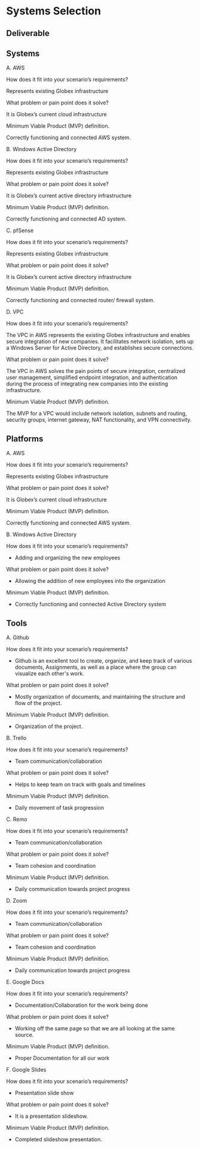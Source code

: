 # Systems Selection


## Deliverable

<!-- (INPUT SCENARIO) -->

## Systems


A. AWS

How does it fit into your scenario’s requirements?

Represents existing Globex infrastructure

What problem or pain point does it solve?

It is Globex’s current cloud infrastructure

Minimum Viable Product (MVP) definition.

Correctly functioning and connected AWS system.


B. Windows Active Directory

How does it fit into your scenario’s requirements?

Represents existing Globex infrastructure

What problem or pain point does it solve?

It is Globex’s current active directory infrastructure

Minimum Viable Product (MVP) definition.

Correctly functioning and connected AD system.



C. pfSense

How does it fit into your scenario’s requirements?

Represents existing Globex infrastructure

What problem or pain point does it solve?

It is Globex’s current active directory infrastructure

Minimum Viable Product (MVP) definition.

Correctly functioning and connected router/ firewall system.


D. VPC

How does it fit into your scenario’s requirements?

The VPC in AWS represents the existing Globex infrastructure and enables secure integration of new companies. It facilitates network isolation, sets up a Windows Server for Active Directory, and establishes secure connections.

What problem or pain point does it solve?

The VPC in AWS solves the pain points of secure integration, centralized user management, simplified endpoint integration, and authentication during the process of integrating new companies into the existing infrastructure.

Minimum Viable Product (MVP) definition.

The MVP for a VPC would include network isolation, subnets and routing, security groups, internet gateway, NAT functionality, and VPN connectivity.



## Platforms


A. AWS

How does it fit into your scenario’s requirements?

Represents existing Globex infrastructure

What problem or pain point does it solve?

It is Globex’s current cloud infrastructure

Minimum Viable Product (MVP) definition.

Correctly functioning and connected AWS system.



B. Windows Active Directory

How does it fit into your scenario’s requirements?

* Adding and organizing the new employees

What problem or pain point does it solve?

* Allowing the addition of new employees into the organization

Minimum Viable Product (MVP) definition.

* Correctly functioning and connected Active Directory system



## Tools


A.  Github

How does it fit into your scenario’s requirements?

* Github is an excellent tool to create, organize, and keep track of various documents,
Assignments, as well as a place where the group can visualize each other's work.

What problem or pain point does it solve?

* Mostly organization of documents, and maintaining the structure and flow of the project.

Minimum Viable Product (MVP) definition.

* Organization of the project.


B. Trello

How does it fit into your scenario’s requirements?

* Team communication/collaboration

What problem or pain point does it solve?

* Helps to keep team on track with goals and timelines

Minimum Viable Product (MVP) definition.

* Daily movement of task progression


C. Remo

How does it fit into your scenario’s requirements?

* Team communication/collaboration

What problem or pain point does it solve?

* Team cohesion and coordination

Minimum Viable Product (MVP) definition.

* Daily communication towards project progress


D. Zoom

How does it fit into your scenario’s requirements?

* Team communication/collaboration

What problem or pain point does it solve?

* Team cohesion and coordination

Minimum Viable Product (MVP) definition.

* Daily communication towards project progress


E. Google Docs

How does it fit into your scenario’s requirements?

* Documentation/Collaboration for the work being done

What problem or pain point does it solve?

* Working off the same page so that we are all looking at the same source.

Minimum Viable Product (MVP) definition.

* Proper Documentation for all our work


F. Google Slides

How does it fit into your scenario’s requirements?

* Presentation slide show

What problem or pain point does it solve?

* It is a presentation slideshow.

Minimum Viable Product (MVP) definition.

* Completed slideshow presentation.
